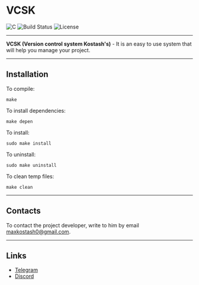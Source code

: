 # VCSK
![C](https://img.shields.io/badge/C-A8B400?style=flat&logo=c&logoColor=white)
![Build Status](https://img.shields.io/badge/build-passing-brightgreen)
![License](https://img.shields.io/badge/license-MIT-blue)

---
**VCSK (Version control system Kostash's)** - It is an easy to use system that will help you manage your project.

---
## Installation
To compile:
```
make
```
To install dependencies:
```
make depen
```
To install:
```
sudo make install
```
To uninstall:
```
sudo make uninstall
```
To clean temp files:
```
make clean
```

---
## Contacts
To contact the project developer, write to him by email maxkostash0@gmail.com.

---
## Links
- [Telegram](https://t.me/+Mxj73iJezmZjMTcy)
- [Discord](https://discord.gg/aZMXXANNnv)
